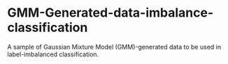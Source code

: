 # GMM-Generated-data-imbalance-classification
A sample of Gaussian Mixture Model (GMM)-generated data to be used in label-imbalanced classification.
